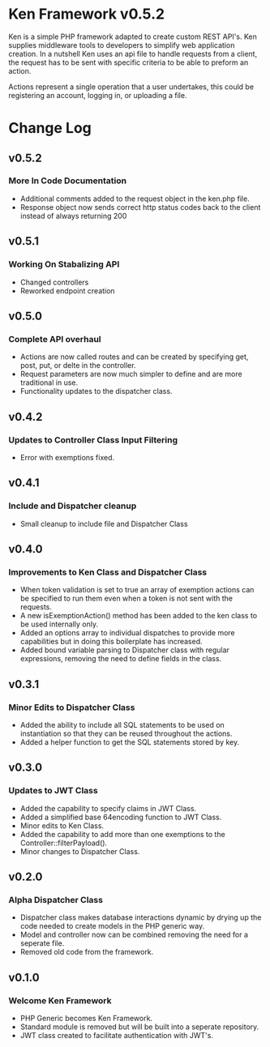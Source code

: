 # Ken Framework v0.5.2

Ken is a simple PHP framework adapted to create custom REST API's. Ken supplies middleware tools to developers to simplify web application creation. In a nutshell Ken uses an api file to handle requests from a client, the request has to be sent with specific criteria to be able to preform an action.

Actions represent a single operation that a user undertakes, this could be registering an account, logging in, or uploading a file.

# Change Log

## v0.5.2

### More In Code Documentation

  - Additional comments added to the request object in the ken.php file.
  - Response object now sends correct http status codes back to the client instead of always returning 200

## v0.5.1

### Working On Stabalizing API

  - Changed controllers
  - Reworked endpoint creation

## v0.5.0

### Complete API overhaul

- Actions are now called routes and can be created by specifying get, post, put, or delte in the controller.
- Request parameters are now much simpler to define and are more traditional in use.
- Functionality updates to the dispatcher class.

## v0.4.2

### Updates to Controller Class Input Filtering

- Error with exemptions fixed.

## v0.4.1

### Include and Dispatcher cleanup

- Small cleanup to include file and Dispatcher Class

## v0.4.0

### Improvements to Ken Class and Dispatcher Class

  - When token validation is set to true an array of exemption actions can be specified to run them even when a token is not sent with the requests. 
  - A new isExemptionAction() method has been added to the ken class to be used internally only.
  - Added an options array to individual dispatches to provide more capabilities but in doing this boilerplate has increased.
  - Added bound variable parsing to Dispatcher class with regular expressions, removing the need to define fields in the class.

## v0.3.1

### Minor Edits to Dispatcher Class

  - Added the ability to include all SQL statements to be used on instantiation so that they can be reused throughout the actions.
  - Added a helper function to get the SQL statements stored by key.

## v0.3.0

### Updates to JWT Class

  - Added the capability to specify claims in JWT Class.
  - Added a simplified base 64encoding function to JWT Class.
  - Minor edits to Ken Class.
  - Added the capability to add more than one exemptions to the Controller::filterPayload().
  - Minor changes to Dispatcher Class.

## v0.2.0

### Alpha Dispatcher Class

- Dispatcher class makes database interactions dynamic by drying up the code needed to create models in the PHP generic way.
- Model and controller now can be combined removing the need for a seperate file.
- Removed old code from the framework.

## v0.1.0

### Welcome Ken Framework

- PHP Generic becomes Ken Framework.
- Standard module is removed but will be built into a seperate repository.
- JWT class created to facilitate authentication with JWT's.